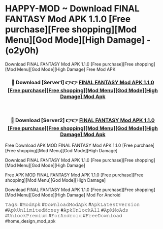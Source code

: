 # HAPPY-MOD ~ Download FINAL FANTASY Mod APK 1.1.0 [Free purchase][Free shopping][Mod Menu][God Mode][High Damage] - (o2y0h)
Download FINAL FANTASY Mod APK 1.1.0 [Free purchase][Free shopping][Mod Menu][God Mode][High Damage] Free Mod APK

<div align="center">
<h3>🔴 Download [Server1] 👉👉 <a href="https://apk-comot.site?title=FINAL_FANTASY_Mod_APK_1.1.0_[Free_purchase][Free_shopping][Mod_Menu][God_Mode][High_Damage]">FINAL FANTASY Mod APK 1.1.0 [Free purchase][Free shopping][Mod Menu][God Mode][High Damage] Mod Apk</a></h3><br>

<h3>🔴 Download [Server2] 👉👉 <a href="https://apk-comot.site?title=FINAL_FANTASY_Mod_APK_1.1.0_[Free_purchase][Free_shopping][Mod_Menu][God_Mode][High_Damage]">FINAL FANTASY Mod APK 1.1.0 [Free purchase][Free shopping][Mod Menu][God Mode][High Damage] Mod Apk</a></h3>
</div>


Free Download APK MOD FINAL FANTASY Mod APK 1.1.0 [Free purchase][Free shopping][Mod Menu][God Mode][High Damage]

Download FINAL FANTASY Mod APK 1.1.0 [Free purchase][Free shopping][Mod Menu][God Mode][High Damage] 

Free APK MOD FINAL FANTASY Mod APK 1.1.0 [Free purchase][Free shopping][Mod Menu][God Mode][High Damage] 

Download FINAL FANTASY Mod APK 1.1.0 [Free purchase][Free shopping][Mod Menu][God Mode][High Damage] Mod For Android

𝚃𝚊𝚐𝚜: #𝙼𝚘𝚍𝙰𝚙𝚔 #𝙳𝚘𝚠𝚗𝚕𝚘𝚊𝚍𝙼𝚘𝚍𝙰𝚙𝚔 #𝙰𝚙𝚔𝙻𝚊𝚝𝚎𝚜𝚝𝚅𝚎𝚛𝚜𝚒𝚘𝚗 #𝙰𝚙𝚔𝚄𝚗𝚕𝚒𝚖𝚒𝚝𝚎𝚍𝙼𝚘𝚗𝚎𝚢 #𝙰𝚙𝚔𝚄𝚗𝚕𝚘𝚌𝚔𝙰𝚕𝚕 #𝙰𝚙𝚔𝙽𝚘𝙰𝚍𝚜 #𝚄𝚗𝚕𝚘𝚌𝚔𝙿𝚛𝚎𝚖𝚒𝚞𝚖 #𝙵𝚘𝚛𝙰𝚗𝚍𝚛𝚘𝚒𝚍 #𝙵𝚛𝚎𝚎𝙳𝚘𝚠𝚗𝚕𝚘𝚊𝚍 #home_design_mod_apk